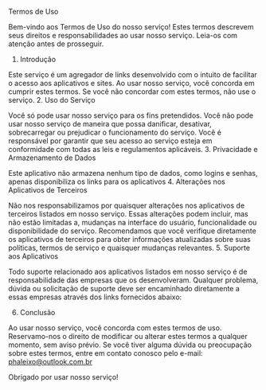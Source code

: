 
Termos de Uso

Bem-vindo aos Termos de Uso do nosso serviço! Estes termos descrevem seus direitos e responsabilidades ao usar nosso serviço. Leia-os com atenção antes de prosseguir.
1. Introdução

Este serviço é um agregador de links desenvolvido com o intuito de facilitar o acesso aos aplicativos e sites. Ao usar nosso serviço, você concorda em cumprir estes termos. Se você não concordar com estes termos, não use o serviço.
2. Uso do Serviço

Você só pode usar nosso serviço para os fins pretendidos. Você não pode usar nosso serviço de maneira que possa danificar, desativar, sobrecarregar ou prejudicar o funcionamento do serviço. Você é responsável por garantir que seu acesso ao serviço esteja em conformidade com todas as leis e regulamentos aplicáveis.
3. Privacidade e Armazenamento de Dados

Este aplicativo não armazena nenhum tipo de dados, como logins e senhas, apenas disponibiliza os links para os aplicativos
4. Alterações nos Aplicativos de Terceiros

Não nos responsabilizamos por quaisquer alterações nos aplicativos de terceiros listados em nosso serviço. Essas alterações podem incluir, mas não estão limitadas a, mudanças na interface do usuário, funcionalidade ou disponibilidade do serviço. Recomendamos que você verifique diretamente os aplicativos de terceiros para obter informações atualizadas sobre suas políticas, termos de serviço e quaisquer mudanças relevantes.
5. Suporte aos Aplicativos

Todo suporte relacionado aos aplicativos listados em nosso serviço é de responsabilidade das empresas que os desenvolveram. Qualquer problema, dúvida ou solicitação de suporte deve ser encaminhado diretamente a essas empresas através dos links fornecidos abaixo:


6. Conclusão

Ao usar nosso serviço, você concorda com estes termos de uso. Reservamo-nos o direito de modificar ou alterar estes termos a qualquer momento, sem aviso prévio. Se você tiver alguma dúvida ou preocupação sobre estes termos, entre em contato conosco pelo e-mail: phaleixo@outlook.com.br

Obrigado por usar nosso serviço!
